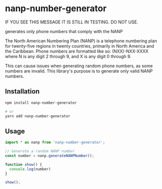 # nanp-number-generator

IF YOU SEE THIS MESSAGE IT IS STILL IN TESTING. DO NOT USE.

generates only phone numbers that comply with the NANP

The North American Numbering Plan (NANP) is a telephone numbering plan for twenty-five regions in twenty countries, primarily in North America and the Caribbean. Phone numbers are formatted like so: (NXX)-NXX-XXXX where N is any digit 2 through 9, and X is any digit 0 through 9.  

This can cause issues when generating random phone numbers, as some numbers are invalid. This library's purpose is to generate only valid NANP numbers.

## Installation

```bash
npm install nanp-number-generator

# or
yarn add nanp-number-generator
```

## Usage

```javascript
import * as nanp from 'nanp-number-generator';

// Generate a random NANP number
const number = nanp.generateNANPNumber();

function show() {
  console.log(number)
}

show();
```
